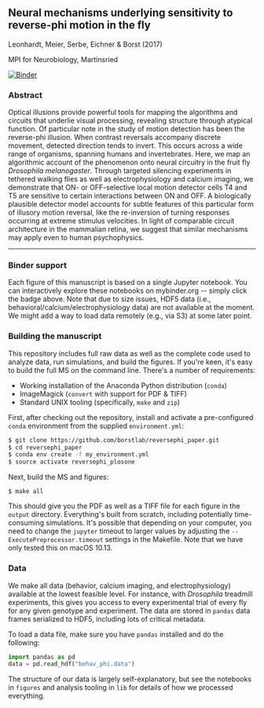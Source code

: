 ## Neural mechanisms underlying sensitivity to reverse-phi motion in the fly

Leonhardt, Meier, Serbe, Eichner & Borst (2017)

MPI for Neurobiology, Martinsried

[![Binder](https://mybinder.org/badge.svg)](https://mybinder.org/v2/gh/borstlab/reversephi_paper/master)

### Abstract

Optical illusions provide powerful tools for mapping the algorithms and circuits that underlie visual processing, revealing structure through atypical function. Of particular note in the study of motion detection has been the reverse-phi illusion. When contrast reversals accompany discrete movement, detected direction tends to invert. This occurs across a wide range of organisms, spanning humans and invertebrates. Here, we map an algorithmic account of the phenomenon onto neural circuitry in the fruit fly *Drosophila melanogaster*. Through targeted silencing experiments in tethered walking flies as well as electrophysiology and calcium imaging, we demonstrate that ON- or OFF-selective local motion detector cells T4 and T5 are sensitive to certain interactions between ON and OFF. A biologically plausible detector model accounts for subtle features of this particular form of illusory motion reversal, like the re-inversion of turning responses occurring at extreme stimulus velocities. In light of comparable circuit architecture in the mammalian retina, we suggest that similar mechanisms may apply even to human psychophysics.

---

### Binder support

Each figure of this manuscript is based on a single Jupyter notebook. You can interactively explore these notebooks on mybinder.org -- simply click the badge above. Note that due to size issues, HDF5 data (i.e., behavioral/calcium/electrophysiology data) are not available at the moment. We might add a way to load data remotely (e.g., via S3) at some later point.

### Building the manuscript

This repository includes full raw data as well as the complete code used to analyze data, run simulations, and build the figures. If you're keen, it's easy to build the full MS on the command line. There's a number of requirements:

* Working installation of the Anaconda Python distribution (`conda`)
* ImageMagick (`convert` with support for PDF & TIFF)
* Standard UNIX tooling (specifically, `make` and `zip`)

First, after checking out the repository, install and activate a pre-configured `conda` environment from the supplied `environment.yml`:

```bash
$ git clone https://github.com/borstlab/reversephi_paper.git
$ cd reversephi_paper
$ conda env create -f my_environment.yml
$ source activate reversephi_plosone
```

Next, build the MS and figures:

```
$ make all
```

This should give you the PDF as well as a TIFF file for each figure in the `output` directory. Everything's built from scratch, including potentially time-consuming simulations. It's possible that depending on your computer, you need to change the `jupyter` timeout to larger values by adjusting the `--ExecutePreprocessor.timeout` settings in the Makefile. Note that we have only tested this on macOS 10.13.

### Data

We make all data (behavior, calcium imaging, and electrophysiology) available at the lowest feasible level. For instance, with *Drosophila* treadmill experiments, this gives you access to every experimental trial of every fly for any given genotype and experiment. The data are stored in `pandas` data frames serialized to HDF5, including lots of critical metadata.

To load a data file, make sure you have `pandas` installed and do the following:

```python
import pandas as pd
data = pd.read_hdf("behav_phi.data")
```

The structure of our data is largely self-explanatory, but see the notebooks in `figures` and analysis tooling in `lib` for details of how we processed everything.
